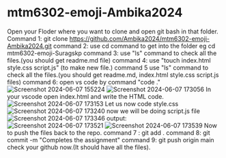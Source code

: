 # mtm6302-emoji-Ambika2024
Open your Floder where you want to clone and open git bash in that folder. 
Command 1: git clone https://github.com/Ambika2024/mtm6302-emoji-Ambika2024.git command 
2: use cd command to get into the folder eg cd mtm6302-emoji-Suragskp command 
3: use "ls" command to check all the files.(you should get readme.md file) command 
4: use "touch index.html style.css script.js" (to make new file.) command 
5 use "ls" command to check all the files.(you should get readme.md, index.html style.css script.js files) command
6: open vs code by command "code ."
![Screenshot 2024-06-07 155224](https://github.com/Ambika2024/mtm6302-emoji-Ambika2024/assets/145181223/e7a58d2d-a01a-4bbe-94df-a8d867cc529e)
![Screenshot 2024-06-07 173056](https://github.com/Ambika2024/mtm6302-emoji-Ambika2024/assets/145181223/2138d0f3-fc0e-481e-9ba6-7c0c9b2bc625)
 In your vscode open index.html and write the HTML code.
 ![Screenshot 2024-06-07 173153](https://github.com/Ambika2024/mtm6302-emoji-Ambika2024/assets/145181223/395379a0-c9af-4255-880c-0f9b6a831d70)
 Let us now code style.css
![Screenshot 2024-06-07 173240](https://github.com/Ambika2024/mtm6302-emoji-Ambika2024/assets/145181223/d586a6b5-1336-4478-a313-948753924794)
now we will be doing script.js file
![Screenshot 2024-06-07 173346](https://github.com/Ambika2024/mtm6302-emoji-Ambika2024/assets/145181223/0cf58130-5f1b-454d-95e1-099d8a585ffa)
output:
![Screenshot 2024-06-07 173521](https://github.com/Ambika2024/mtm6302-emoji-Ambika2024/assets/145181223/08446f3e-1cf6-421e-83e5-48043e693b06)
![Screenshot 2024-06-07 173539](https://github.com/Ambika2024/mtm6302-emoji-Ambika2024/assets/145181223/58e99e01-4f0d-4276-9dc1-3755feb81c36)
Now to push the files back to the repo.
command 7 : git add . command 8: git commit -m "Completes the assignment" command 9: git push origin main
check your github now.(It should have all the files).
